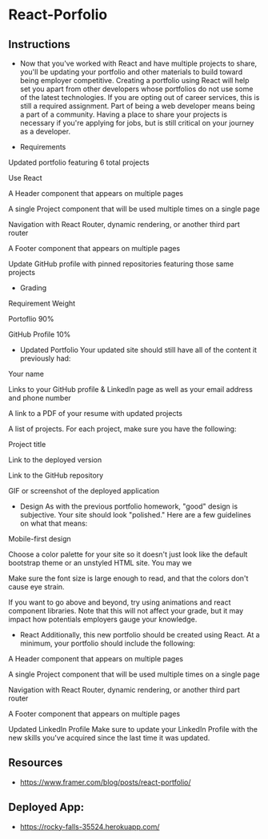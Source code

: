 # React-Porfolio

## Instructions

- Now that you've worked with React and have multiple projects to share, you'll be updating your portfolio and other materials to build toward being employer competitive. Creating a portfolio using React will help set you apart from other developers whose portfolios do not use some of the latest technologies.
If you are opting out of career services, this is still a required assignment. Part of being a web developer means being a part of a community. Having a place to share your projects is necessary if you're applying for jobs, but is still critical on your journey as a developer.

- Requirements


Updated portfolio featuring 6 total projects


Use React


A Header component that appears on multiple pages


A single Project component that will be used multiple times on a single page


Navigation with React Router, dynamic rendering, or another third part router


A Footer component that appears on multiple pages


Update GitHub profile with pinned repositories featuring those same projects



- Grading



Requirement
Weight



Portoflio
90%


GitHub Profile
10%



- Updated Portfolio
Your updated site should still have all of the content it previously had:


Your name


Links to your GitHub profile & LinkedIn page as well as your email address and phone number


A link to a PDF of your resume with updated projects


A list of projects. For each project, make sure you have the following:


Project title


Link to the deployed version


Link to the GitHub repository


GIF or screenshot of the deployed application




- Design
As with the previous portfolio homework, "good" design is subjective. Your site should look
"polished." Here are a few guidelines on what that means:


Mobile-first design


Choose a color palette for your site so it doesn't just look like
the default bootstrap theme or an unstyled HTML site. You may we


Make sure the font size is large enough to read, and that the colors don't cause eye strain.


If you want to go above and beyond, try using animations and react component libraries. Note
that this will not affect your grade, but it may impact how potentials employers gauge your knowledge.



- React
Additionally, this new portfolio should be created using React.
At a minimum, your portfolio should include the following:


A Header component that appears on multiple pages


A single Project component that will be used multiple times on a single page


Navigation with React Router, dynamic rendering, or another third part router


A Footer component that appears on multiple pages


Updated LinkedIn Profile
Make sure to update your LinkedIn Profile with the new skills you've acquired since the last time it was updated.

## Resources 

- https://www.framer.com/blog/posts/react-portfolio/

## Deployed App:

- https://rocky-falls-35524.herokuapp.com/

